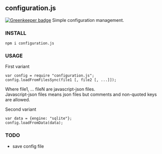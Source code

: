 configuration.js
----------------

[![Greenkeeper badge](https://badges.greenkeeper.io/unlight/configuration.js.svg)](https://greenkeeper.io/)
Simple configuration management.

### INSTALL
`npm i configuration.js`

### USAGE
First variant
    
    var config = require "configuration.js";
    config.loadFromFilesSync(file1 [, file2 [, ...]]);

Where file1, ... fileN are javascript-json files.  
Javascript-json files means json files but comments and non-quoted keys are allowed.

Second variant

    var data = {engine: "sqlite"};
    config.loadFromData(data);

### TODO
- save config file
